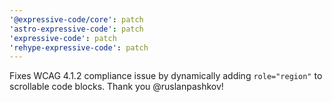 ```yaml
---
'@expressive-code/core': patch
'astro-expressive-code': patch
'expressive-code': patch
'rehype-expressive-code': patch
---
```


Fixes WCAG 4.1.2 compliance issue by dynamically adding `role="region"` to scrollable code blocks. Thank you @ruslanpashkov!
